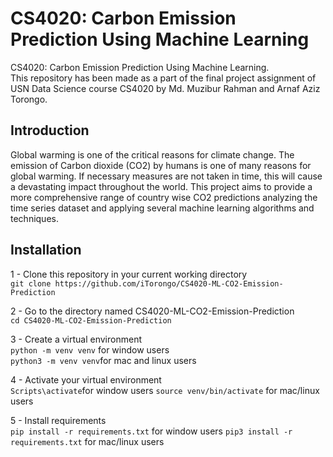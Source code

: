 # CS4020: Carbon Emission Prediction Using Machine Learning
CS4020: Carbon Emission Prediction Using Machine Learning.   
This repository has been made as a part of the final project assignment of USN Data Science course CS4020 by Md. Muzibur Rahman and Arnaf Aziz Torongo.

## Introduction

Global warming is one of the critical reasons for climate change. The emission of Carbon dioxide (CO2) by humans is one of many reasons for global warming. If necessary measures are not taken in time, this will cause a devastating impact throughout the world. This project aims to provide a more comprehensive range of country wise CO2 predictions analyzing the time series dataset and applying several machine learning algorithms and techniques.

## Installation
 1 - Clone this repository in your current working directory <br>
 ```git clone https://github.com/iTorongo/CS4020-ML-CO2-Emission-Prediction```

 2 - Go to the directory named CS4020-ML-CO2-Emission-Prediction <br>
 ```cd CS4020-ML-CO2-Emission-Prediction```

 3 - Create a virtual environment <br>
 ```python -m venv venv``` for window users <br>
```python3 -m venv venv```for mac and linux users <br>

4 - Activate your virtual environment <br>
```Scripts\activate```for window users 
```source venv/bin/activate``` for mac/linux users <br>

5 - Install requirements <br>
```pip install -r requirements.txt``` for window users
```pip3 install -r requirements.txt``` for mac/linux users <br>

